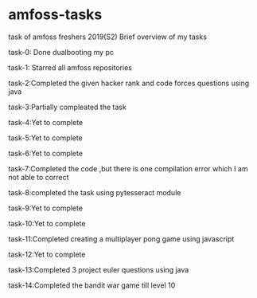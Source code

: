 # amfoss-tasks
task of amfoss freshers 2019(S2)
Brief overview of my tasks

task-0: Done dualbooting my pc

task-1: Starred all amfoss repositories

task-2:Completed the given hacker rank and code forces questions using java

task-3:Partially compleated the task

task-4:Yet to complete

task-5:Yet to complete

task-6:Yet to complete

task-7:Completed the code ,but there is one compilation error which I am not able to correct

task-8:completed the task using pytesseract module

task-9:Yet to complete

task-10:Yet to complete

task-11:Completed creating a multiplayer pong game using javascript

task-12:Yet to complete

task-13:Completed 3 project euler questions using java

task-14:Completed the bandit war game till level 10
